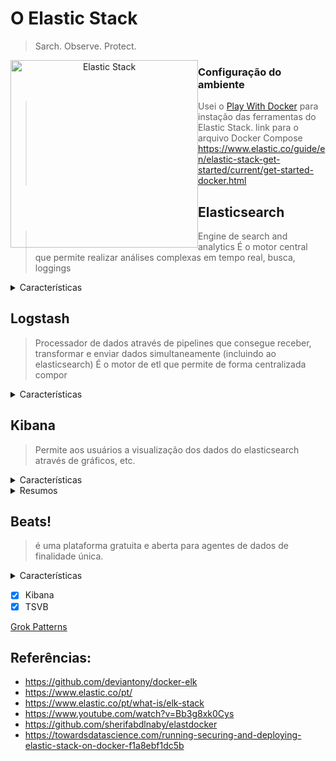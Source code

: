 # O Elastic Stack

> Sarch. Observe. Protect.

<p align="center">
  <img src="https://www.elastic.co/static-res/images/elk/elk-stack-elkb-diagram.svg"
       alt="Elastic Stack"
       style="float: left; align: center; width: 300px" />
</p>

### Configuração do ambiente
> Usei o [Play With Docker](https://labs.play-with-docker.com/) para instação das ferramentas do Elastic Stack.
> link para o arquivo Docker Compose
> https://www.elastic.co/guide/en/elastic-stack-get-started/current/get-started-docker.html

## Elasticsearch
> Engine de search and analytics
> É o motor central que permite realizar análises complexas em tempo real, busca, loggings
<details>
    <summary>Características</summary>
  
> - Banco de dados Orientado a Documentos
> - Engine de Busca
> - Análise de dados
> - Rápido
> - Escalável e distribuído
> - API Rest

### Elastic Search Indices

  
##### Data Lakes vs Data Warehoses
  
| Data Lakes | Data Warehouses |
|--|--|
|  |  |

  
</details>

## Logstash
> Processador de dados através de pipelines que consegue receber, transformar e enviar dados simultaneamente (incluindo ao elasticsearch)
> É o motor de etl que permite de forma centralizada compor

<details>
    <summary>Características</summary>
  
> - Teve início como manipulador de logs
> - Engine coletora de dados em tempo real
> - Trabalha com pipelines
> - Recebe dados de múltiplas fontes
> - Normaliza / Transforma dados
> - Envia dados para múltiplas fontes
> - Plugins

</details>


## Kibana
> Permite aos usuários a visualização dos dados do elasticsearch através de gráficos, etc.

<details>
    <summary>Características</summary>

> - Ferramenta de visualização e exploração de dados
> - Usado com: Logs, Análise de séries, Monitoramento de aplicações, e inteligência operacional
> - Integrado com Elasticsearch
> - Agregadores e filtragem de dados
> - Dashboards
> - Gráficos interativos
> - Mapas

</details>

<details>
    <summary>Resumos</summary>

### Kibana Fundamentals Course | elastic.co

#### Lesson 1: Introduction to Kibana

#### Lesson 2: Visualizing Data


#### Lesson 3: Discover

> Kibana é mais do que uma ferramenta de visualização de dados. Kibana Discover permite que você faça consultas nos dados do elasticsearch e exportar os resultados para futuras análises.

#### Exploring and querying your data.
Neste vídeo, aprendi sobre:
- a estrutura do Kibana Discover;
- KQL - a linguagem de consulta do Kibana;
- adicionar filtro à tabela dos documentos recentes e
- exportação dos resultados.

</details>

  
## Beats!
> é uma plataforma gratuita e aberta para agentes de dados de finalidade única.

<details>
    <summary>Características</summary>
  
> - "lightweight data shipper"
> - Agente coletor de dados
> - Integrado facilmente com Elasticsearch ou Logstash
> - Logs, Métricas, Network data, Audit Data, Uptime Monitoring
> - Você pode construir seu próprio Beat
</details>

- [x] Kibana
- [x] TSVB

[Grok Patterns](https://github.com/hpcugent/logstash-patterns/blob/master/files/grok-patterns)




## Referências:
- https://github.com/deviantony/docker-elk
- https://www.elastic.co/pt/
- https://www.elastic.co/pt/what-is/elk-stack
- https://www.youtube.com/watch?v=Bb3g8xk0Cys
- https://github.com/sherifabdlnaby/elastdocker
- https://towardsdatascience.com/running-securing-and-deploying-elastic-stack-on-docker-f1a8ebf1dc5b
